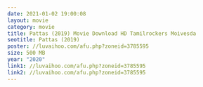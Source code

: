 ```yaml
---
date: 2021-01-02 19:00:08
layout: movie
category: movie
title: Pattas (2019) Movie Download HD Tamilrockers Moivesda
seotitle: Pattas (2019)
poster: //luvaihoo.com/afu.php?zoneid=3785595
size: 500 MB
year: "2020"
link1: //luvaihoo.com/afu.php?zoneid=3785595
link2: //luvaihoo.com/afu.php?zoneid=3785595
---
```

